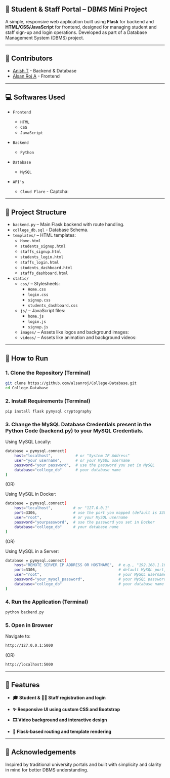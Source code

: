 ## 🏫 Student & Staff Portal – DBMS Mini Project

A simple, responsive web application built using **Flask** for backend and **HTML/CSS/JavaScript** for frontend, designed for managing student and staff sign-up and login operations. Developed as part of a Database Management System (DBMS) project.

---

## 👥 Contributors

- [Anish T](https://www.linkedin.com/in/anish-t) - Backend & Database
- [Alsan Roj A](https://www.linkedin.com/in/alsan-roj-a-a01116295) - Frontend

---

## 💻 Softwares Used

- `Frontend`
  - `HTML`
  - `CSS`
  - `JavaScript`

- `Backend`
  - `Python`

- `Database`
  - `MySQL`

- `API's`
  - `Cloud Flare` - Captcha:

---

## 📂 Project Structure

- `backend.py` – Main Flask backend with route handling.
- `college_db.sql` - Database Schema.
- `templates/` – HTML templates:
  - `Home.html`
  - `students_signup.html`
  - `staffs_signup.html`
  - `students_login.html`
  - `staffs_login.html`
  - `students_dashboard.html`
  - `staffs_dashboard.html`
- `static/`
  - `css/` – Stylesheets:
    - `Home.css`
    - `login.css`
    - `signup.css`
    - `students_dashboard.css`
  - `js/` – JavaScript files:
    - `home.js`
    - `login.js`
    - `signup.js`
  - `images/` – Assets like logos and background images:
  - `videos/` – Assets like animation and background videos:

---

## 🚀 How to Run

### 1. Clone the Repository (Terminal)
 
```bash
git clone https://github.com/alsanroj/College-Database.git
cd College-Database
```

### 2. Install Requirements (Terminal)

```bash
pip install flask pymysql cryptography
```

### 3. Change the MySQL Database Credentials present in the Python Code (backend.py) to your MySQL Credentials.

Using MySQL Locally:
```bash
database = pymysql.connect(
    host="localhost",          # or "System IP Address"
    user="your username",      # or your MySQL username
    password="your password",  # use the password you set in MySQL
    database="college_db"      # your database name
)
```
(OR)

Using MySQL in Docker:
```bash
database = pymysql.connect(
    host="localhost",         # or "127.0.0.1"
    port=3306,                # use the port you mapped (default is 3306)
    user="root",              # or your MySQL username
    password="yourpassword",  # use the password you set in Docker
    database="college_db"     # your database name
)
```
(OR)

Using MySQL in a Server:
```bash
database = pymysql.connect(
    host="REMOTE SERVER IP ADDRESS OR HOSTNAME",  # e.g., "192.168.1.100" or "mysql.example.com"
    port=3306,                                    # default MySQL port, change if needed
    user="root",                                  # your MySQL username
    password="your_mysql_password",               # your MySQL password
    database="college_db"                         # your database name
)
```

### 4. Run the Application (Terminal)

```bash
python backend.py
```

### 5. Open in Browser
Navigate to: 
```bash
http://127.0.0.1:5000
```
(OR)
```bash
http://localhost:5000
```

---

## 🔧 Features

- **🎓 Student & 🧑‍🏫 Staff registration and login**

- **✨ Responsive UI using custom CSS and Bootstrap**

- **🎞️ Video background and interactive design**

- **📁 Flask-based routing and template rendering**

---

## 📜 Acknowledgements

Inspired by traditional university portals and built with simplicity and clarity in mind for better DBMS understanding.
